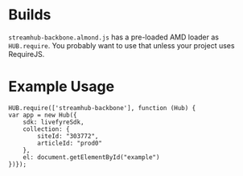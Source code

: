 # Builds

`streamhub-backbone.almond.js` has a pre-loaded AMD loader as `HUB.require`. You probably want to use that unless your project uses RequireJS.

# Example Usage

    HUB.require(['streamhub-backbone'], function (Hub) {
    var app = new Hub({
        sdk: livefyreSdk,
        collection: {
            siteId: "303772",
            articleId: "prod0"
        },
        el: document.getElementById("example")
    })});
